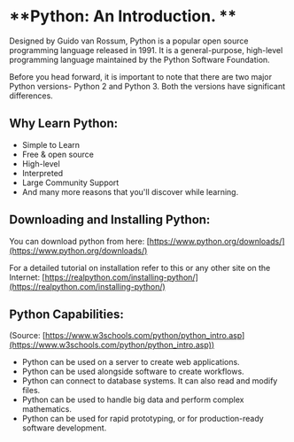 # **Python: An Introduction. **

Designed by Guido van Rossum, Python is a popular open source programming language released in 1991. It is a  general-purpose, high-level programming language maintained by the Python Software Foundation. 

Before you head forward, it is important to note that there are two major Python versions- Python 2 and Python 3. Both the versions have significant differences. 


## Why Learn Python:



*   Simple to Learn
*   Free & open source
*   High-level
*   Interpreted
*   Large Community Support
*   And many more reasons that you'll discover while learning. 


## Downloading and Installing Python:

You can download python from here: [https://www.python.org/downloads/](https://www.python.org/downloads/)

For a detailed tutorial on installation refer to this or any other site on the Internet: [https://realpython.com/installing-python/](https://realpython.com/installing-python/)


## Python Capabilities:

(Source: [https://www.w3schools.com/python/python_intro.asp](https://www.w3schools.com/python/python_intro.asp))



*   Python can be used on a server to create web applications.
*   Python can be used alongside software to create workflows.
*   Python can connect to database systems. It can also read and modify files.
*   Python can be used to handle big data and perform complex mathematics.
*   Python can be used for rapid prototyping, or for production-ready software development.

